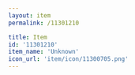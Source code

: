 ```yaml
---
layout: item
permalink: /11301210

title: Item
id: '11301210'
item_name: 'Unknown'
icon_url: 'item/icon/11300705.png'
---
```

